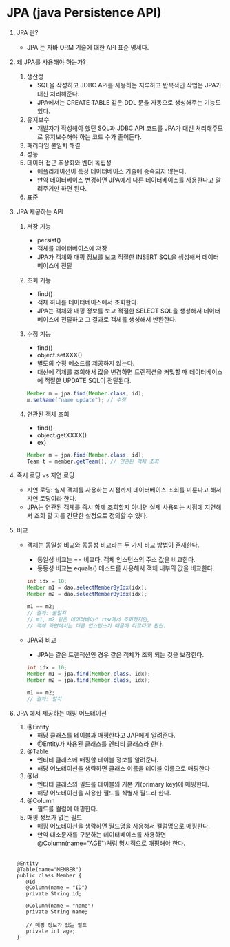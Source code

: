 # JPA (java Persistence API)
1. JPA 란?
   - JPA 는 자바 ORM 기술에 대한 API 표준 명세다.
2. 왜 JPA를 사용해야 하는가?
   1. 생산성
      - SQL을 작성하고 JDBC API를 사용하는 지루하고 반복적인 작업은 JPA가 대신 처리해준다.
      - JPA에서는 CREATE TABLE 같은 DDL 문을 자동으로 생성해주는 기능도 있다.
   2. 유지보수
      - 개발자가 작성해야 했던 SQL과 JDBC API 코드를 JPA가 대신 처리해주므로 유지보수해야 하는 코드 수가 줄어든다.
   3. 패러다임 불일치 해결
   4. 성능
   5. 데이터 접근 추상화와 벤더 독립성
      - 애플리케이션이 특정 데이터베이스 기술에 종속되지 않는다.
      - 만약 데이터베이스 변경하면 JPA에게 다른 데이터베이스를 사용한다고 알려주기만 하면 된다.
   6. 표준
3. JPA 제공하는 API
    1. 저장 기능
        - persist()
        - 객체를 데이터베이스에 저장
        - JPA가 객체와 매핑 정보를 보고 적절한 INSERT SQL을 생성해서 데이터베이스에 전달
    2. 조회 기능
        - find()
        - 객체 하나를 데이터베이스에서 조회한다.
        - JPA는 객체와 매핑 정보를 보고 적절한 SELECT SQL을 생성해서 데이터베이스에 전달하고 그 결과로 객체를 생성해서 반환한다.
    3. 수정 기능
        - find()
        - object.setXXX()
        - 별도의 수정 메소드를 제공하지 않는다.
        - 대신에 객체를 조회해서 값을 변경하면 트랜잭션을 커밋할 때 데이터베이스에 적절한 UPDATE SQL이 전달된다.
        
        ```java
        Member m = jpa.find(Member.class, id);
        m.setName("name update"); // 수정
        ```
        
    4. 연관된 객체 조회
        - find()
        - object.getXXXX()
        - ex)
        
        ```java
        Member m = jpa.find(Member.class, id);
        Team t = member.getTeam(); // 연관된 객체 조회
        ```
        
4. 즉시 로딩 vs 지연 로딩
    - 지연 로딩: 실제 객체를 사용하는 시점까지 데이터베이스 조회를 미룬다고 해서 지연 로딩이라 한다.
    - JPA는 연관된 객체를 즉시 함께 조회할지 아니면 실제 사용되는 시점에 지연해서 조회 할 지를 간단한 설정으로 정의할 수 있다.
5. 비교
    - 객체는 동일성 비교와 동등성 비교라는 두 가지 비교 방법이 존재한다.
        - 동일성 비교는 == 비교다. 객체 인스턴스의 주소 값을 비교한다.
        - 동등성 비교는 equals() 메소드를 사용해서 객체 내부의 값을 비교한다.
        
        ```java
        int idx = 10;
        Member m1 = dao.selectMemberByIdx(idx);
        Member m2 = dao.selectMemberByIdx(idx);
        
        m1 == m2; 
        // 결과: 불일치
        // m1, m2 같은 데이터베이스 row에서 조회했지만, 
        // 객체 측면에서는 다른 인스턴스기 때문에 다르다고 판단.
        ```
        
    - JPA와 비교
        - JPA는 같은 트랜잭션인 경우 같은 객체가 조회 되는 것을 보장한다.
        
        ```java
        int idx = 10;
        Member m1 = jpa.find(Member.class, idx);
        Member m2 = jpa.find(Member.class, idx);
        
        m1 == m2;
        // 결과: 일치
        ```
        
6. JPA 에서 제공하는 매핑 어노테이션
   1. @Entity
      - 해당 클래스를 테이블과 매핑한다고 JAP에게 알려준다.
      - @Entity가 사용된 클래스를 엔티티 클래스라 한다.
   2. @Table
      - 엔티티 클래스에 매핑할 테이블 정보를 알려준다.
      - 해당 어노테이션을 생략하면 클래스 이름을 테이블 이름으로 매핑한다
   3. @Id
      - 엔티티 클래스의 필드를 테이블의 기본 키(primary key)에 매핑한다.
      - 해당 어노테이션을 사용한 필드를 식별자 필드라 한다.
   4. @Column
      - 필드를 컬럼에 매핑한다.
   5. 매핑 정보가 없는 필드
      - 매핑 어노테이션을 생략하면 필드명을 사용해서 컬럼명으로 매핑한다.
      - 만약 대소문자를 구분하는 데이터베이스를 사용하면 @Column(name="AGE")처럼 명시적으로 매핑해야 한다.
      <br>
   ```
   @Entity
   @Table(name="MEMBER")
   public class Member {
      @Id
      @Column(name = "ID")
      private String id;

      @Column(name = "name")
      private String name;

      // 매핑 정보가 없는 필드
      private int age;
   }
   ```
